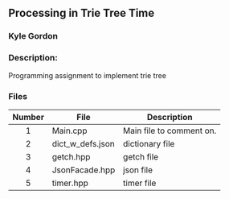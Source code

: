 ## Processing in Trie Tree Time
### Kyle Gordon
### Description:

Programming assignment to implement trie tree

### Files

|   Number   | File            | Description                                        |
| :---: | --------------- | -------------------------------------------------- |
|   1   | Main.cpp         | Main file to comment on.      |
|   2   | dict_w_defs.json  | dictionary file |
|   3   | getch.hpp   | getch file |
|   4   | JsonFacade.hpp  | json file |
|   5   | timer.hpp   | timer file |

